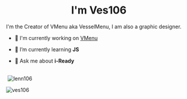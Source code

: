 <h1 align="center">I'm Ves106</h1>


I'm the Creator of VMenu aka VesselMenu, I am also a graphic designer.


- 🔭 I'm currently working on [VMenu](https://github.com/VesselMenu)

- 🌱 I’m currently learning **JS**

- 💬 Ask me about **i-Ready**




##

<p>&nbsp;<img align="center" src="https://github-readme-stats.vercel.app/api?username=ves106&show_icons=true&locale=en" alt="lenn106" /></p>

<p><img align="center" src="https://komarev.com/ghpvc/?username=ves106&color=blue" alt="ves106" /> </p>
